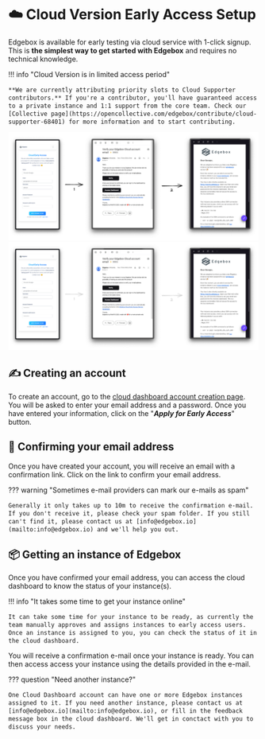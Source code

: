 # ☁️ Cloud Version Early Access Setup

Edgebox is available for early testing via cloud service with 1-click signup. This is **the simplest way to get started with Edgebox** and requires no technical knowledge.

!!! info "Cloud Version is in limited access period"

    **We are currently attributing priority slots to Cloud Supporter contributors.** If you're a contributor, you'll have guaranteed access to a private instance and 1:1 support from the core team. Check our [Collective page](https://opencollective.com/edgebox/contribute/cloud-supporter-68401) for more information and to start contributing.

![Cloud Account Steps](../assets/images/cloud-steps-light.png#only-light)
![Cloud Account Steps](../assets/images/cloud-steps-dark.png#only-dark)

## ✍️ Creating an account

To create an account, go to the [cloud dashboard account creation page](https://edgebox.io/cloud/early-access). You will be asked to enter your email address and a password. Once you have entered your information, click on the "***Apply for Early Access***" button.

## 📧 Confirming your email address

Once you have created your account, you will receive an email with a confirmation link. Click on the link to confirm your email address.

??? warning "Sometimes e-mail providers can mark our e-mails as spam"

    Generally it only takes up to 10m to receive the confirmation e-mail. If you don't receive it, please check your spam folder. If you still can't find it, please contact us at [info@edgebox.io](mailto:info@edgebox.io) and we'll help you out.

## 📦 Getting an instance of Edgebox

Once you have confirmed your email address, you can access the cloud dashboard to know the status of your instance(s).

!!! info "It takes some time to get your instance online"

    It can take some time for your instance to be ready, as currently the team manually approves and assigns instances to early access users. Once an instance is assigned to you, you can check the status of it in the cloud dashboard.

You will receive a confirmation e-mail once your instance is ready. You can then access access your instance using the details provided in the e-mail.

??? question "Need another instance?"

    One Cloud Dashboard account can have one or more Edgebox instances assigned to it. If you need another instance, please contact us at [info@edgebox.io](mailto:info@edgebox.io), or fill in the feedback message box in the cloud dashboard. We'll get in conctact with you to discuss your needs.

